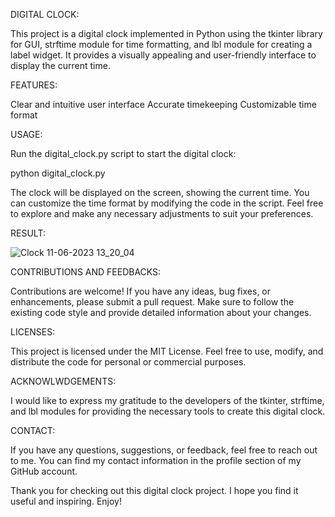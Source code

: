 DIGITAL CLOCK:

This project is a digital clock implemented in Python using the tkinter library for GUI, strftime module for time formatting, and lbl module for creating a label widget. It provides a visually appealing and user-friendly interface to display the current time.

FEATURES:

Clear and intuitive user interface
Accurate timekeeping
Customizable time format

USAGE:

Run the digital_clock.py script to start the digital clock:

python digital_clock.py

The clock will be displayed on the screen, showing the current time. You can customize the time format by modifying the code in the script. Feel free to explore and make any necessary adjustments to suit your preferences.

RESULT:

![Clock 11-06-2023 13_20_04](https://github.com/saikiran5555/digitalclock/assets/116197365/414f5463-0c71-4a16-862c-ed1a9c4aee22)


CONTRIBUTIONS AND FEEDBACKS:

Contributions are welcome! If you have any ideas, bug fixes, or enhancements, please submit a pull request. Make sure to follow the existing code style and provide detailed information about your changes.

LICENSES:

This project is licensed under the MIT License. Feel free to use, modify, and distribute the code for personal or commercial purposes.

ACKNOWLWDGEMENTS:

I would like to express my gratitude to the developers of the tkinter, strftime, and lbl modules for providing the necessary tools to create this digital clock.

CONTACT:

If you have any questions, suggestions, or feedback, feel free to reach out to me. You can find my contact information in the profile section of my GitHub account.

Thank you for checking out this digital clock project. I hope you find it useful and inspiring. Enjoy!






